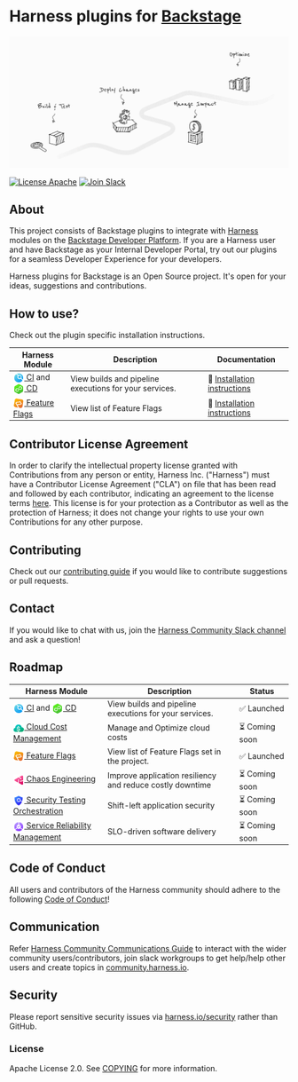 # Harness plugins for [Backstage](https://backstage.io)

![Harness gif](./docs/assets/hero-animation_desktop.gif)

<!-- Add when Repository is Open Source. -->
<!-- ![GitHub](https://img.shields.io/github/license/harness/backstage-plugins?label=License&logo=Apache) -->

[![License Apache](https://img.shields.io/badge/License-Apache%202.0-blue)](https://github.com/harness/backstage-plugins/blob/main/LICENSE.md)
[![Join Slack](https://img.shields.io/badge/Join-Slack-green)](https://join.slack.com/t/harnesscommunity/shared_invite/zt-1k5lupmly-No89okNhRnhBSWQa1o69_Q)

## About

This project consists of Backstage plugins to integrate with [Harness](https://harness.io) modules on the [Backstage Developer Platform](https://backstage.io). If you are a Harness user and have Backstage as your Internal Developer Portal, try out our plugins for a seamless Developer Experience for your developers.

Harness plugins for Backstage is an Open Source project. It's open for your ideas, suggestions and contributions.

## How to use?

Check out the plugin specific installation instructions.

| Harness Module                                                                                                                                                                                                                                                                                         | Description                                            | Documentation                                            |
| ------------------------------------------------------------------------------------------------------------------------------------------------------------------------------------------------------------------------------------------------------------------------------------------------------ | ------------------------------------------------------ | -------------------------------------------------------- |
| [<img align="center" src="./docs/assets/CI%20logo.png" alt="Harness CI logo" width="20" /> CI](https://harness.io/products/continuous-integration) and [<img align="center" src="./docs/assets/CD%20logo.png" alt="Harness CD logo" width="20" /> CD](https://harness.io/products/continuous-delivery) | View builds and pipeline executions for your services. | 📘 [Installation instructions](./plugins/harness-ci-cd/) |
| [<img align="center" src="./docs/assets/Feature%20Flags%20logo.png" alt="Feature flags logo" width="20" /> Feature Flags](https://harness.io/products/feature-flags) | View list of Feature Flags | 📘 [Installation instructions](./plugins/harness-feature-flags/) |

## Contributor License Agreement

In order to clarify the intellectual property license granted with Contributions from any person or entity, Harness Inc. ("Harness") must have a Contributor License Agreement ("CLA") on file that has been read and followed by each contributor, indicating an agreement to the license terms [here](Contributor_License_Agreement.md). This license is for your protection as a Contributor as well as the protection of Harness; it does not change your rights to use your own Contributions for any other purpose.

## Contributing

<!-- Checkout contributing guide -->

Check out our [contributing guide](./docs/Contributing.md) if you would like to contribute suggestions or pull requests.

## Contact

If you would like to chat with us, join the [Harness Community Slack channel](https://join.slack.com/t/harnesscommunity/shared_invite/zt-1k5lupmly-No89okNhRnhBSWQa1o69_Q) and ask a question!

## Roadmap

| Harness Module                                                                                                                                                                                                                                                                                         | Description                                               | Status         |
| ------------------------------------------------------------------------------------------------------------------------------------------------------------------------------------------------------------------------------------------------------------------------------------------------------ | --------------------------------------------------------- | -------------- |
| [<img align="center" src="./docs/assets/CI%20logo.png" alt="Harness CI logo" width="20" /> CI](https://harness.io/products/continuous-integration) and [<img align="center" src="./docs/assets/CD%20logo.png" alt="Harness CD logo" width="20" /> CD](https://harness.io/products/continuous-delivery) | View builds and pipeline executions for your services.    | ✅ Launched    |
| [<img align="center" src="./docs/assets/Cloud%20Cost%20logo.png" alt="Cloud cost management logo" width="20" /> Cloud Cost Management](https://harness.io/products/cloud-cost)                                                                                                                         | Manage and Optimize cloud costs                           | ⏳ Coming soon |
| [<img align="center" src="./docs/assets/Feature%20Flags%20logo.png" alt="Feature flags logo" width="20" /> Feature Flags](https://harness.io/products/feature-flags)                                                                                                                                   | View list of Feature Flags set in the project.                                       | ✅ Launched |
| [<img align="center" src="./docs/assets/Chaos%20logo.png" alt="Chaos engineering logo" width="20" /> Chaos Engineering](https://harness.io/products/chaos-engineering)                                                                                                                                 | Improve application resiliency and reduce costly downtime | ⏳ Coming soon |
| [<img align="center" src="./docs/assets/STO%20logo.png" alt="STO logo" width="20" /> Security Testing Orchestration](https://harness.io/products/security-testing-orchestration)                                                                                                                       | Shift-left application security                           | ⏳ Coming soon |
| [<img align="center" src="./docs/assets/SRM%20logo.png" alt="SRM logo" width="20" /> Service Reliability Management](https://harness.io/products/service-reliability-management)                                                                                                                       | SLO-driven software delivery                              | ⏳ Coming soon |

## Code of Conduct

All users and contributors of the Harness community should adhere to the following [Code of Conduct](https://github.com/harness/community/blob/main/CODE_OF_CONDUCT.md)!

## Communication

Refer [Harness Community Communications Guide](https://github.com/harness-community/overview/blob/main/community_communication_guide.rst) to interact with the wider community users/contributors, join slack workgroups to get help/help other users and create topics in [community.harness.io](https://community.harness.io/).

## Security

Please report sensitive security issues via [harness.io/security](https://harness.io/security) rather than GitHub.

### License

Apache License 2.0. See [COPYING](LICENSE.md) for more information.
